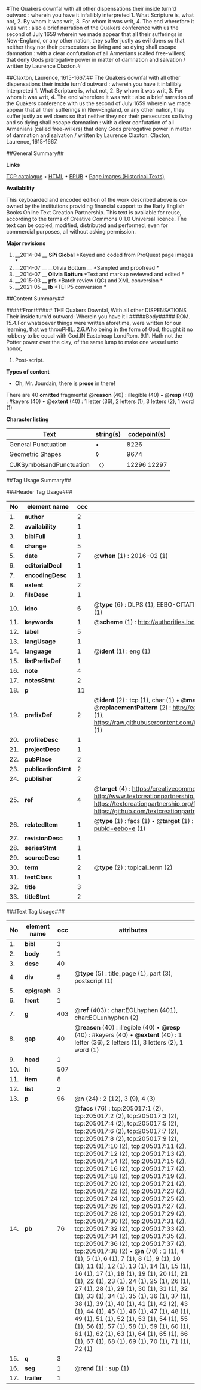 #The Quakers downfal with all other dispensations their inside turn'd outward : wherein you have it infallibly interpreted 1. What Scripture is, what not, 2. By whom it was writ, 3. For whom it was writ, 4. The end wherefore it was writ : also a brief narration of the Quakers conference with us the second of July 1659 wherein we made appear that all their  sufferings in New-England, or any other nation, they suffer justly as evil doers so that neither they nor their persecutors so living and so dying shall escape damnation : with a clear confutation of all Armenians (called free-willers) that deny Gods prerogative power in matter of damnation and salvation / written by Laurence Claxton.#

##Claxton, Laurence, 1615-1667.##
The Quakers downfal with all other dispensations their inside turn'd outward : wherein you have it infallibly interpreted 1. What Scripture is, what not, 2. By whom it was writ, 3. For whom it was writ, 4. The end wherefore it was writ : also a brief narration of the Quakers conference with us the second of July 1659 wherein we made appear that all their  sufferings in New-England, or any other nation, they suffer justly as evil doers so that neither they nor their persecutors so living and so dying shall escape damnation : with a clear confutation of all Armenians (called free-willers) that deny Gods prerogative power in matter of damnation and salvation / written by Laurence Claxton.
Claxton, Laurence, 1615-1667.

##General Summary##

**Links**

[TCP catalogue](http://www.ota.ox.ac.uk/tcp/)  • 
[HTML](http://tei.it.ox.ac.uk/tcp/Texts-HTML/free/B20/B20398.html)  • 
[EPUB](http://tei.it.ox.ac.uk/tcp/Texts-EPUB/free/B20/B20398.epub) • 
[Page images (Historical Texts)](https://historicaltexts.jisc.ac.uk/eebo-11228730e)

**Availability**

This keyboarded and encoded edition of the work described above is co-owned by the
    institutions providing financial support to the Early English Books Online Text Creation
    Partnership. This text is available for reuse, according to the terms of  Creative Commons 0 1.0 Universal
    licence. The text can be copied, modified, distributed and performed, even for commercial
    purposes, all without asking permission.

**Major revisions**

1. __2014-04 __ __SPi Global__ *Keyed and coded from ProQuest page images *
1. __2014-07 __ __Olivia Bottum __ *Sampled and proofread *
1. __2014-07 __ __Olivia Bottum__ *Text and markup reviewed and edited *
1. __2015-03 __ __pfs__ *Batch review (QC) and XML conversion *
1. __2021-05 __ __lb__ *TEI P5 conversion *

##Content Summary##

#####Front#####
THE Quakers Downfal, With all other DISPENSATIONS Their inside turn'd outward: Wherein you have it i
#####Body#####
ROM. 15.4.For whatsoever things were written aforetime, were written for our learning, that we throuPHIL. 2.6.Who being in the form of God, thought it no robbery to be equal with God.IN Eastcheap LondRom. 9.11. Hath not the Potter power over the clay, of the same lump to make one vessel unto honor, 
1. Post-script.

**Types of content**

  * Oh, Mr. Jourdain, there is **prose** in there!

There are 40 **omitted** fragments! 
 @__reason__ (40) : illegible (40)  •  @__resp__ (40) : #keyers (40)  •  @__extent__ (40) : 1 letter (36), 2 letters (1), 3 letters (2), 1 word (1)

**Character listing**


|Text|string(s)|codepoint(s)|
|---|---|---|
|General Punctuation|•|8226|
|Geometric Shapes|◊|9674|
|CJKSymbolsandPunctuation|〈〉|12296 12297|

##Tag Usage Summary##

###Header Tag Usage###

|No|element name|occ|attributes|
|---|---|---|---|
|1.|__author__|2||
|2.|__availability__|1||
|3.|__biblFull__|1||
|4.|__change__|5||
|5.|__date__|7| @__when__ (1) : 2016-02 (1)|
|6.|__editorialDecl__|1||
|7.|__encodingDesc__|1||
|8.|__extent__|2||
|9.|__fileDesc__|1||
|10.|__idno__|6| @__type__ (6) : DLPS (1), EEBO-CITATION (1), VID (1), EEBO-PROQUEST (1), STC (1), OCLC (1)|
|11.|__keywords__|1| @__scheme__ (1) : http://authorities.loc.gov/ (1)|
|12.|__label__|5||
|13.|__langUsage__|1||
|14.|__language__|1| @__ident__ (1) : eng (1)|
|15.|__listPrefixDef__|1||
|16.|__note__|4||
|17.|__notesStmt__|2||
|18.|__p__|11||
|19.|__prefixDef__|2| @__ident__ (2) : tcp (1), char (1)  •  @__matchPattern__ (2) : ([0-9\-]+):([0-9IVX]+) (1), (.+) (1)  •  @__replacementPattern__ (2) : http://eebo.chadwyck.com/downloadtiff?vid=$1&page=$2 (1), https://raw.githubusercontent.com/textcreationpartnership/Texts/master/tcpchars.xml#$1 (1)|
|20.|__profileDesc__|1||
|21.|__projectDesc__|1||
|22.|__pubPlace__|2||
|23.|__publicationStmt__|2||
|24.|__publisher__|2||
|25.|__ref__|4| @__target__ (4) : https://creativecommons.org/publicdomain/zero/1.0/ (1), http://www.textcreationpartnership.org/docs/. (1), https://textcreationpartnership.org/faq/#faq05 (1), https://github.com/textcreationpartnership (1)|
|26.|__relatedItem__|1| @__type__ (1) : facs (1)  •  @__target__ (1) : https://data.historicaltexts.jisc.ac.uk/view?pubId=eebo-e (1)|
|27.|__revisionDesc__|1||
|28.|__seriesStmt__|1||
|29.|__sourceDesc__|1||
|30.|__term__|2| @__type__ (2) : topical_term (2)|
|31.|__textClass__|1||
|32.|__title__|3||
|33.|__titleStmt__|2||


###Text Tag Usage###

|No|element name|occ|attributes|
|---|---|---|---|
|1.|__bibl__|3||
|2.|__body__|1||
|3.|__desc__|40||
|4.|__div__|5| @__type__ (5) : title_page (1), part (3), postscript (1)|
|5.|__epigraph__|3||
|6.|__front__|1||
|7.|__g__|403| @__ref__ (403) : char:EOLhyphen (401), char:EOLunhyphen (2)|
|8.|__gap__|40| @__reason__ (40) : illegible (40)  •  @__resp__ (40) : #keyers (40)  •  @__extent__ (40) : 1 letter (36), 2 letters (1), 3 letters (2), 1 word (1)|
|9.|__head__|1||
|10.|__hi__|507||
|11.|__item__|8||
|12.|__list__|2||
|13.|__p__|96| @__n__ (24) : 2 (12), 3 (9), 4 (3)|
|14.|__pb__|76| @__facs__ (76) : tcp:205017:1 (2), tcp:205017:2 (2), tcp:205017:3 (2), tcp:205017:4 (2), tcp:205017:5 (2), tcp:205017:6 (2), tcp:205017:7 (2), tcp:205017:8 (2), tcp:205017:9 (2), tcp:205017:10 (2), tcp:205017:11 (2), tcp:205017:12 (2), tcp:205017:13 (2), tcp:205017:14 (2), tcp:205017:15 (2), tcp:205017:16 (2), tcp:205017:17 (2), tcp:205017:18 (2), tcp:205017:19 (2), tcp:205017:20 (2), tcp:205017:21 (2), tcp:205017:22 (2), tcp:205017:23 (2), tcp:205017:24 (2), tcp:205017:25 (2), tcp:205017:26 (2), tcp:205017:27 (2), tcp:205017:28 (2), tcp:205017:29 (2), tcp:205017:30 (2), tcp:205017:31 (2), tcp:205017:32 (2), tcp:205017:33 (2), tcp:205017:34 (2), tcp:205017:35 (2), tcp:205017:36 (2), tcp:205017:37 (2), tcp:205017:38 (2)  •  @__n__ (70) : 1 (1), 4 (1), 5 (1), 6 (1), 7 (1), 8 (1), 9 (1), 10 (1), 11 (1), 12 (1), 13 (1), 14 (1), 15 (1), 16 (1), 17 (1), 18 (1), 19 (1), 20 (1), 21 (1), 22 (1), 23 (1), 24 (1), 25 (1), 26 (1), 27 (1), 28 (1), 29 (1), 30 (1), 31 (1), 32 (1), 33 (1), 34 (1), 35 (1), 36 (1), 37 (1), 38 (1), 39 (1), 40 (1), 41 (1), 42 (2), 43 (1), 44 (1), 45 (1), 46 (1), 47 (1), 48 (1), 49 (1), 51 (1), 52 (1), 53 (1), 54 (1), 55 (1), 56 (1), 57 (1), 58 (1), 59 (1), 60 (1), 61 (1), 62 (1), 63 (1), 64 (1), 65 (1), 66 (1), 67 (1), 68 (1), 69 (1), 70 (1), 71 (1), 72 (1)|
|15.|__q__|3||
|16.|__seg__|1| @__rend__ (1) : sup (1)|
|17.|__trailer__|1||

